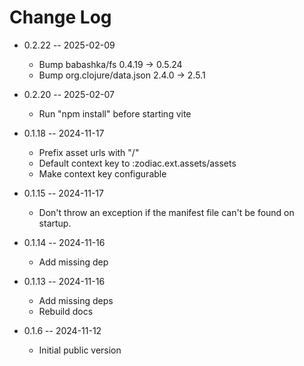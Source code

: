 # Change Log

* 0.2.22 -- 2025-02-09
  - Bump babashka/fs 0.4.19 -> 0.5.24
  - Bump org.clojure/data.json 2.4.0 -> 2.5.1

* 0.2.20 -- 2025-02-07
  - Run "npm install" before starting vite

* 0.1.18 -- 2024-11-17
  - Prefix asset urls with "/"
  - Default context key to :zodiac.ext.assets/assets
  - Make context key configurable

* 0.1.15 -- 2024-11-17
  - Don't throw an exception if the manifest file can't be found on startup.

* 0.1.14 -- 2024-11-16
  - Add missing dep

* 0.1.13 -- 2024-11-16
  - Add missing deps
  - Rebuild docs

* 0.1.6 -- 2024-11-12
  - Initial public version
